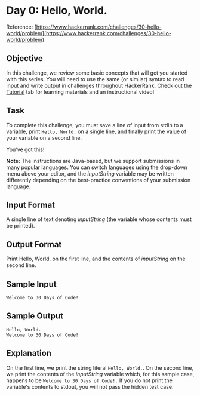 # Day 0: Hello, World.
Reference: [https://www.hackerrank.com/challenges/30-hello-world/problem](https://www.hackerrank.com/challenges/30-hello-world/problem)

## Objective

In this challenge, we review some basic concepts that will get you started with this series. You will need to use the same (or similar) syntax to read input and write output in challenges throughout HackerRank. Check out the [Tutorial](https://www.hackerrank.com/challenges/30-hello-world/tutorial) tab for learning materials and an instructional video!

## Task

To complete this challenge, you must save a line of input from stdin to a variable, print `Hello, World.` on a single line, and finally print the value of your variable on a second line.

You've got this!

**Note:** The instructions are Java-based, but we support submissions in many popular languages. You can switch languages using the drop-down menu above your editor, and the $`inputString`$ variable may be written differently depending on the best-practice conventions of your submission language.

## Input Format

A single line of text denoting $`inputString`$ (the variable whose contents must be printed).

## Output Format

Print Hello, World. on the first line, and the contents of $`inputString`$ on the second line.

## Sample Input

```
Welcome to 30 Days of Code!
```

## Sample Output

```
Hello, World.
Welcome to 30 Days of Code!
```

## Explanation

On the first line, we print the string literal `Hello, World.`. On the second line, we print the contents of the $`inputString`$ variable which, for this sample case, happens to be `Welcome to 30 Days of Code!.` If you do not print the variable's contents to stdout, you will not pass the hidden test case.
